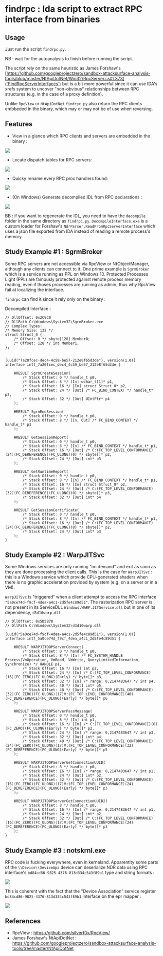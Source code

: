 findrpc : Ida script to extract RPC interface from binaries
=============================================================

Usage
------------

Just run the script `findrpc.py`.

NB : wait for the autoanalysis to finish before running the script.



The script rely on the same heuristic as James Forshaw's [https://github.com/googleprojectzero/sandbox-attacksurface-analysis-tools/blob/master/NtApiDotNet/Win32/RpcServer.cs#L373](`FindRpcServerInterfaces`) but is a bit more powerful since it can use IDA's xrefs system to uncover "non-obvious" relationships between RPC structures  (e.g. in the case of a proxy definition).

Unlike `RpcView` or `NtApiDotNet`  `findrpc.py` also return the RPC clients embbeded in the binary, which may or may not be of use when reversing.  

Features
------------

* View in a glance which RPC clients and servers are embedded in the binary :

![](screenshot/sgrm_broker.PNG)

* Locate dispatch tables for RPC servers:

![](screenshot/sgrm_broker_dispatch_table.PNG)

* Quicky rename every RPC proc handlers found:

![](screenshot/spectrum_renaming.PNG)

* (On Windows) Generate decompiled IDL from RPC declarations :

![](screenshot/d310_warp_idl_generation.PNG)


BB : if you want to regenerate the IDL, you need to have the `decompile` folder in the same directory as `findrpc.py`. `DecompileInterface.exe` is a custom loader for Forshaw's `NdrParser.ReadFromRpcServerInterface` which uses a json file exported from IDA instead of reading a remote process's memory.


Study Example #1 : SgrmBroker
-----------------------------

Some RPC servers are not accessible via RpcView or NtObjectManager, although any clients can connect to it. One prime example is `SgrmBroker` which is a service running as PPL on Windows 10. Protected Processes Light (PPL) are famously protected against remote process memory reading, even if thoses processes are running as admin, thus why RpcView fail at localizing the interface.

`findrpc` can find it since it rely only on the binary :


Decompiled Interface :

```idl
// DllOffset: 0x2C9C0
// DllPath C:\Windows\System32\SgrmBroker.exe 
// Complex Types:
/* Memory Size: 132 */
struct Struct_0 {
    /* Offset: 0 */ sbyte[128] Member0;
    /* Offset: 128 */ int Member1;
};


[uuid("7a20fcec-dec4-4c59-be57-212e8f65d3de"), version(1.0)]
interface intf_7a20fcec_dec4_4c59_be57_212e8f65d3de {

    HRESULT SgrmCreateSession(
    	/* Stack Offset: 0 */ handle_t p0, 
    	/* Stack Offset: 8 */ [In] wchar_t[1]* p1, 
    	/* Stack Offset: 16 */ [In] struct Struct_0* p2, 
    	/* Stack Offset: 24 */ [Out] /* FC_BIND_CONTEXT */ handle_t* p3, 
    	/* Stack Offset: 32 */ [Out] UIntPtr* p4
    );

    HRESULT SgrmEndSession(
    	/* Stack Offset: 0 */ handle_t p0, 
    	/* Stack Offset: 8 */ [In, Out] /* FC_BIND_CONTEXT */ handle_t* p1
    );

    HRESULT GetSessionReport(
    	/* Stack Offset: 0 */ handle_t p0, 
    	/* Stack Offset: 8 */ [In] /* FC_BIND_CONTEXT */ handle_t* p1, 
    	/* Stack Offset: 16 */ [Out] /* C:(FC_TOP_LEVEL_CONFORMANCE)(24)(FC_DEREFERENCE)(FC_ULONG)(0) */ sbyte[]* p2, 
    	/* Stack Offset: 24 */ [Out] int* p3
    );

    HRESULT GetRuntimeReport(
    	/* Stack Offset: 0 */ handle_t p0, 
    	/* Stack Offset: 8 */ [In] /* FC_BIND_CONTEXT */ handle_t* p1, 
    	/* Stack Offset: 16 */ [In] struct Struct_0* p2, 
    	/* Stack Offset: 24 */ [Out] /* C:(FC_TOP_LEVEL_CONFORMANCE)(32)(FC_DEREFERENCE)(FC_ULONG)(0) */ sbyte[]* p3, 
    	/* Stack Offset: 32 */ [Out] int* p4
    );

    HRESULT GetSessionCertificate(
    	/* Stack Offset: 0 */ handle_t p0, 
    	/* Stack Offset: 8 */ [In] /* FC_BIND_CONTEXT */ handle_t* p1, 
    	/* Stack Offset: 16 */ [Out] /* C:(FC_TOP_LEVEL_CONFORMANCE)(24)(FC_DEREFERENCE)(FC_ULONG)(0) */ sbyte[]* p2, 
    	/* Stack Offset: 24 */ [Out] int* p3
    );
}
```



Study Example #2 : WarpJITSvc
-----------------------------


Some Windows services are only running "on demand" and exit as soon as they are done processing the client calls. This is the case for `WarpJITSvc` : this is a Windows service which provide CPU-generated shaders when there is no graphic acceleration provided by system (e.g. on a server or in a VM).

`WarpJITSvc` is "triggered" when a client attempt to access the RPC interface `"5a0ce74d-f9cf-4dea-a4c1-2d5fe4c89d51"`. The rasterization RPC server is not present in its ServiceDLL `Windows.WARP.JITService.dll` but in one of its dependency, `d3d10warp.dll`


```idl
// DllOffset: 0x5D5B70
// DllPath C:\Windows\System32\d3d10warp.dll

[uuid("5a0ce74d-f9cf-4dea-a4c1-2d5fe4c89d51"), version(1.0)]
interface intf_5a0ce74d_f9cf_4dea_a4c1_2d5fe4c89d51 {

    HRESULT WARPJITOOPServerConnect(
    	/* Stack Offset: 0 */ handle_t p0, 
    	/* Stack Offset: 8 */ [In] /* FC_SYSTEM_HANDLE Process(VmOperation, VmRead, VmWrite, QueryLimitedInformation, Synchronize) */ HANDLE p1, 
    	/* Stack Offset: 16 */ [In] int p2, 
    	/* Stack Offset: 24 */ [In] /* C:(FC_TOP_LEVEL_CONFORMANCE)(16)(FC_ZERO)(FC_ULONG)(Early) */ byte[]* p3, 
    	/* Stack Offset: 32 */ [In] /* range: 0,2147483647 */ int p4, 
    	/* Stack Offset: 40 */ [Out] int* p5, 
    	/* Stack Offset: 48 */ [Out] /* C:(FC_TOP_LEVEL_CONFORMANCE)(32)(FC_ZERO)(FC_ULONG)(17)V:(FC_TOP_LEVEL_CONFORMANCE)(40)(FC_DEREFERENCE)(FC_ULONG)(Early) */ byte[]* p6
    );

    HRESULT WARPJITOOPServerPassMessage(
    	/* Stack Offset: 0 */ handle_t p0, 
    	/* Stack Offset: 8 */ [In] int p1, 
    	/* Stack Offset: 16 */ [In] /* C:(FC_TOP_LEVEL_CONFORMANCE)(8)(FC_ZERO)(FC_ULONG)(Early) */ byte[]* p2, 
    	/* Stack Offset: 24 */ [In] /* range: 0,2147483647 */ int p3, 
    	/* Stack Offset: 32 */ [Out] int* p4, 
    	/* Stack Offset: 40 */ [Out] /* C:(FC_TOP_LEVEL_CONFORMANCE)(24)(FC_ZERO)(FC_ULONG)(17)V:(FC_TOP_LEVEL_CONFORMANCE)(32)(FC_DEREFERENCE)(FC_ULONG)(Early) */ byte[]* p5
    );

    HRESULT WARPJITOOPServerGetConnectionUUID(
    	/* Stack Offset: 8 */ handle_t p0, 
    	/* Stack Offset: 16 */ [In] /* range: 0,2147483647 */ int p1, 
    	/* Stack Offset: 24 */ [Out] int* p2, 
    	/* Stack Offset: 32 */ [Out] /* C:(FC_TOP_LEVEL_CONFORMANCE)(16)(FC_ZERO)(FC_ULONG)(17)V:(FC_TOP_LEVEL_CONFORMANCE)(24)(FC_DEREFERENCE)(FC_ULONG)(Early) */ byte[]* p3
    );

    HRESULT WARPJITOOPServerGetConnectionUUID2(
    	/* Stack Offset: 8 */ handle_t p0, 
    	/* Stack Offset: 16 */ [In] /* range: 0,2147483647 */ int p1, 
    	/* Stack Offset: 24 */ [Out] int* p2, 
    	/* Stack Offset: 32 */ [Out] /* C:(FC_TOP_LEVEL_CONFORMANCE)(16)(FC_ZERO)(FC_ULONG)(17)V:(FC_TOP_LEVEL_CONFORMANCE)(24)(FC_DEREFERENCE)(FC_ULONG)(Early) */ byte[]* p3
    );
}
```


Study Example #3 : notskrnl.exe
--------------------------------


RPC code is fucking everywhere, even in kerneland. Apparentlty some parts of the `\\Device\\DeviceApi` device can deserialize NDR data using RPC interface's `bd84cd86-9825-4376-813d334c543f89b1` type and string formats :

![](screenshot/ntoskrnl_rpc.PNG)

This is coherent with the fact that the "Device Association" service register `bd84cd86-9825-4376-813d334c543f89b1` interface on the epr mapper :


![](screenshot/ntoskrnl_das.PNG)

References
------------

* RpcView : https://github.com/silverf0x/RpcView/
* James Forshaw's NtApiDotNet : https://github.com/googleprojectzero/sandbox-attacksurface-analysis-tools/tree/master/NtApiDotNet
